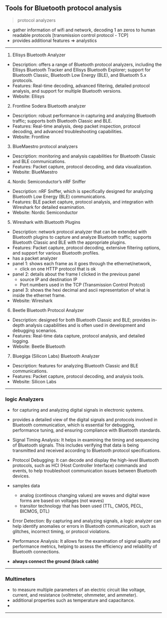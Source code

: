 ## Tools for Bluetooth protocol analysis 

> protocol analyzers

- gather information of wifi and network, decoding 1 an zeros to human readable protocols [transmission control protocol - TCP]
- provides additional features => analystics

---

1. Ellisys Bluetooth Analyzer
* Description: offers a range of Bluetooth protocol analyzers, including the Ellisys Bluetooth Tracker and Ellisys Bluetooth Explorer; support for Bluetooth Classic, Bluetooth Low Energy (BLE), and Bluetooth 5.x protocols.
* Features: Real-time decoding, advanced filtering, detailed protocol analysis, and support for multiple Bluetooth versions.
* Website: Ellisys

2. Frontline Sodera Bluetooth analyzer
* Description: robust performance in capturing and analyzing Bluetooth traffic; supports both Bluetooth Classic and BLE.
* Features: Real-time analysis, deep packet inspection, protocol decoding, and advanced troubleshooting capabilities.
* Website: Frontline

3. BlueMaestro protocol analyzers
* Description: monitoring and analysis capabilities for Bluetooth Classic and BLE communications.
* Features: Packet capture, protocol decoding, and data visualization.
* Website: BlueMaestro

4. Nordic Semiconductor’s nRF Sniffer
* Description: nRF Sniffer, which is specifically designed for analyzing Bluetooth Low Energy (BLE) communications.
* Features: BLE packet capture, protocol analysis, and integration with Wireshark for detailed examination.
* Website: Nordic Semiconductor

5. Wireshark with Bluetooth Plugins
* Description: network protocol analyzer that can be extended with Bluetooth plugins to capture and analyze Bluetooth traffic; supports Bluetooth Classic and BLE with the appropriate plugins.
* Features: Packet capture, protocol decoding, extensive filtering options, and support for various Bluetooth profiles.
* has a packet analyzer
* panel 1: shows each frame as it goes through the ethernet/network,
  - click on one HTTP protocol that is ok
* panel 2: details about the frame I clicked in the previous panel
  - source IP and destination IP
  - Port numbers used in the TCP (Transmission Control Protcol)
* panel 3: shows the hexi decimal and ascii representation of what is inside the ethernet frame.
* Website: Wireshark

6. Beetle Bluetooth Protocol Analyzer
* Description: designed for both Bluetooth Classic and BLE; provides in-depth analysis capabilities and is often used in development and debugging scenarios.
* Features: Real-time data capture, protocol analysis, and detailed logging.
* Website: Beetle Bluetooth

7. Bluegiga (Silicon Labs) Bluetooth Analyzer
* Description: features for analyzing Bluetooth Classic and BLE communications.
* Features: Packet capture, protocol decoding, and analysis tools.
* Website: Silicon Labs

---

### logic Analyzers 

* for capturing and analyzing digital signals in electronic systems. 
* provides a detailed view of the digital signals and protocols involved in Bluetooth communication, which is essential for debugging, performance tuning, and ensuring compliance with Bluetooth standards.

* Signal Timing Analysis: It helps in examining the timing and sequencing of Bluetooth signals. This includes verifying that data is being transmitted and received according to Bluetooth protocol specifications.

* Protocol Debugging: It can decode and display the high-level Bluetooth protocols, such as HCI (Host Controller Interface) commands and events, to help troubleshoot communication issues between Bluetooth devices.

* samples data
  * analog (continous changing values) are waves and digital wave forms are based on voltages (not waves)
  * transitor technology that has been used (TTL, CMOS, PECL, BICMOS, DTL)

* Error Detection: By capturing and analyzing signals, a logic analyzer can help identify anomalies or errors in Bluetooth communication, such as glitches, incorrect timing, or protocol violations.

* Performance Analysis: It allows for the examination of signal quality and performance metrics, helping to assess the efficiency and reliability of Bluetooth connections.

- **always connect the ground (black cable)**
  
---

### Multimeters 
- to measure multiple parameters of an electric circuit like voltage, current, and resistance (voltmeter, ohmmeter, and ammeter).
- additional properties such as temperature and capacitance.
- 


---
